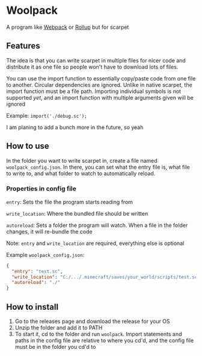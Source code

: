 # Woolpack
A program like [Webpack](https://webpack.js.org/) or [Rollup](https://rollupjs.org/guide/en/) but for scarpet

## Features
The idea is that you can write scarpet in multiple files for nicer code and distribute it as one file so people won't have to download lots of files.

You can use the import function to essentially copy/paste code from one file to another. Circular dependencies are ignored. Unlike in native scarpet, the import function must be a file path. Importing individual symbols is not supported *yet*, and an import function with multiple arguments given will be ignored

Example: `import('./debug.sc');`

I am planing to add a bunch more in the future, so yeah

## How to use
In the folder you want to write scarpet in, create a file named `woolpack_config.json`. In there, you can set what the entry file is, what file to write to, and what folder to watch to automatically reload.

### Properties in config file
`entry`: Sets the file the program starts reading from

`write_location`: Where the bundled file should be written

`autoreload`: Sets a folder the program will watch. When a file in the folder changes, it will re-bundle the code

Note: `entry` and `write_location` are required, everything else is optional

Example `woolpack_config.json`:
```json
{
  "entry": "test.sc",
  "write_location": "C:/.../.minecraft/saves/your_world/scripts/test.sc",
  "autoreload": "./"
}
```

## How to install
1. Go to the releases page and download the release for your OS
2. Unzip the folder and add it to PATH
3. To start it, cd to the folder and run `woolpack`. Import statements and paths in the config file are relative to where you cd'd, and the config file must be in the folder you cd'd to